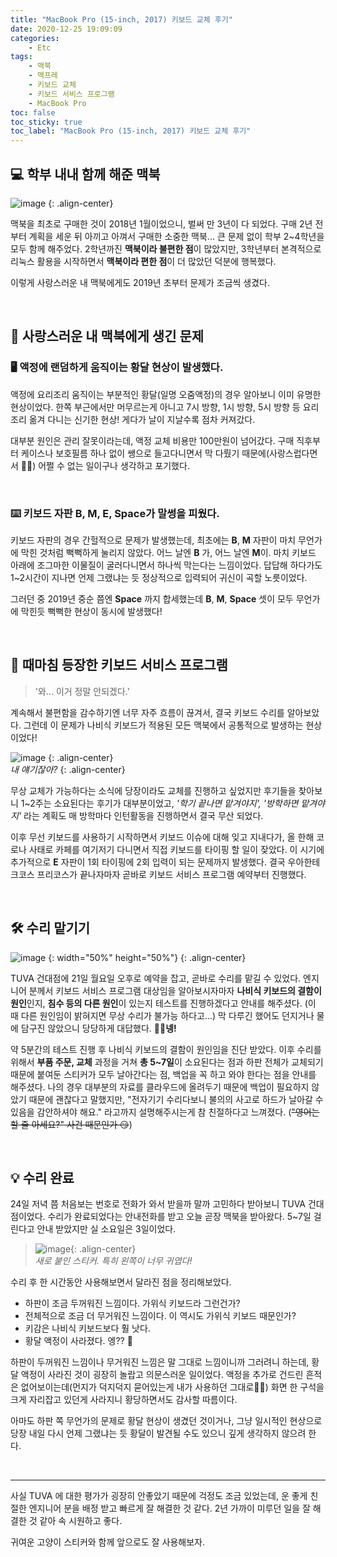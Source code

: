 ```yaml
---
title: "MacBook Pro (15-inch, 2017) 키보드 교체 후기"
date: 2020-12-25 19:09:09
categories:
    - Etc
tags:
    - 맥북
    - 맥프레
    - 키보드 교체
    - 키보드 서비스 프로그램
    - MacBook Pro
toc: false
toc_sticky: true
toc_label: "MacBook Pro (15-inch, 2017) 키보드 교체 후기"
---
```


## 💻 학부 내내 함께 해준 맥북
![image](https://user-images.githubusercontent.com/37354145/103127565-aaa74780-46d5-11eb-8309-b4c3ab9b5bcb.png)
{: .align-center}

맥북을 최초로 구매한 것이 2018년 1월이었으니, 벌써 만 3년이 다 되었다. 
구매 2년 전부터 계획을 세운 뒤 아끼고 아껴서 구매한 소중한 맥북... 큰 문제 없이 학부 2~4학년을 모두 함께 해주었다. 
2학년까진 **맥북이라 불편한 점**이 많았지만, 3학년부터 본격적으로 리눅스 활용을 시작하면서 **맥북이라 편한 점**이 더 많았던 덕분에 행복했다.  
  
이렇게 사랑스러운 내 맥북에게도 2019년 초부터 문제가 조금씩 생겼다. 

<br>

## 🚫 사랑스러운 내 맥북에게 생긴 문제
### 🖥️ 액정에 랜덤하게 움직이는 황달 현상이 발생했다.
액정에 요리조리 움직이는 부분적인 황달(일명 오줌액정)의 경우 알아보니 이미 유명한 현상이었다. 
한쪽 부근에서만 머무르는게 아니고 7시 방향, 1시 방향, 5시 방향 등 요리조리 옮겨 다니는 신기한 현상! 
게다가 날이 지날수록 점차 커져갔다.  
  
대부분 원인은 관리 잘못이라는데, 액정 교체 비용만 100만원이 넘어갔다. 
구매 직후부터 케이스나 보호필름 하나 없이 쌩으로 들고다니면서 막 다뤘기 때문에(사랑스럽다면서 🤦‍♂️)
어쩔 수 없는 일이구나 생각하고 포기했다.  

<br>

### ⌨️ 키보드 자판 **B, M, E, Space**가 말썽을 피웠다.
키보드 자판의 경우 간헐적으로 문제가 발생했는데, 최초에는 **B**, **M** 자판이 마치 무언가에 막힌 것처럼 
뻑뻑하게 눌리지 않았다. 어느 날엔 **B** 가, 어느 날엔 **M**이. 마치 키보드 아래에 조그마한 이물질이 
굴러다니면서 하나씩 막는다는 느낌이었다. 답답해 하다가도 1~2시간이 지나면 언제 그랬냐는 듯 정상적으로 
입력되어 귀신이 곡할 노릇이었다.  
  
그러던 중 2019년 중순 쯤엔 **Space** 까지 합세했는데 
**B**, **M**, **Space** 셋이 모두 무언가에 막힌듯 뻑뻑한 현상이 동시에 발생했다! 

<br>

## 🙏 때마침 등장한 키보드 서비스 프로그램
> '와... 이거 정말 안되겠다.'

계속해서 불편함을 감수하기엔 너무 자주 흐름이 끊겨서, 결국 키보드 수리를 알아보았다. 
그런데 이 문제가 나비식 키보드가 적용된 모든 맥북에서 공통적으로 발생하는 현상이었다! 

![image](https://user-images.githubusercontent.com/37354145/103128631-65851480-46d9-11eb-9c47-e135a7438da1.png)
{: .align-center}   
*내 얘기잖아?*
{: .align-center}

무상 교체가 가능하다는 소식에 당장이라도 교체를 진행하고 싶었지만 
후기들을 찾아보니 1~2주는 소요된다는 후기가 대부분이었고, 
*'학기 끝나면 맡겨야지', '방학하면 맡겨야지'* 라는 계획도 매 방학마다 인턴활동을 진행하면서 
결국 무산 되었다.  
  
이후 무선 키보드를 사용하기 시작하면서 키보드 이슈에 대해 잊고 지내다가, 올 한해 코로나 사태로 
카페를 여기저기 다니면서 직접 키보드를 타이핑 할 일이 잦았다. 이 시기에 추가적으로 **E** 자판이 
1회 타이핑에 2회 입력이 되는 문제까지 발생했다. 결국 우아한테크코스 프리코스가 끝나자마자 
곧바로 키보드 서비스 프로그램 예약부터 진행했다.  

<br>

## 🛠️ 수리 맡기기
![image](https://user-images.githubusercontent.com/37354145/103130008-3d4be480-46de-11eb-9c64-c9cb876b411c.png)
{: width="50%" height="50%"}
{: .align-center}

TUVA 건대점에 21일 월요일 오후로 예약을 잡고, 곧바로 수리를 맡길 수 있었다. 
엔지니어 분께서 키보드 서비스 프로그램 대상임을 알아보시자마자 **나비식 키보드의 결함이 원인**인지, 
**침수 등의 다른 원인**이 있는지 테스트를 진행하겠다고 안내를 해주셨다. 
(이 때 다른 원인임이 밝혀지면 무상 수리가 불가능 하다고...) 
막 다루긴 했어도 던지거나 물에 담구진 않았으니 당당하게 대답했다. **🙋‍♂️넹!**  
  
약 5분간의 테스트 진행 후 나비식 키보드의 결함이 원인임을 진단 받았다. 
이후 수리를 위해서 **부품 주문, 교체** 과정을 거쳐 **총 5~7일**이 소요된다는 점과 
하판 전체가 교체되기 때문에 붙여둔 스티커가 모두 날아간다는 점, 
백업을 꼭 하고 와야 한다는 점을 안내를 해주셨다. 
나의 경우 대부분의 자료를 클라우드에 올려두기 때문에 백업이 필요하지 않았기 때문에 괜찮다고 말했지만, 
"전자기기 수리다보니 불의의 사고로 하드가 날아갈 수 있음을 감안하셔야 해요." 
라고까지 설명해주시는게 참 친절하다고 느껴졌다. (~~"영어는 할 줄 아세요?" 사건 때문인가 😏~~)

<br>

## 💡 수리 완료
24일 저녁 쯤 처음보는 번호로 전화가 와서 받을까 말까 고민하다 받아보니 TUVA 건대점이었다. 
수리가 완료되었다는 안내전화를 받고 오늘 곧장 맥북을 받아왔다. 
5~7일 걸린다고 안내 받았지만 실 소요일은 3일이었다. 

> ![image](https://user-images.githubusercontent.com/37354145/103130165-e2ff5380-46de-11eb-99a3-bca1141f9725.png){: .align-center}  
> *새로 붙인 스티커. 특히 왼쪽이 너무 귀엽다!*

수리 후 한 시간동안 사용해보면서 달라진 점을 정리해보았다.

- 하판이 조금 두꺼워진 느낌이다. 가위식 키보드라 그런건가?
- 전체적으로 조금 더 무거워진 느낌이다. 이 역시도 가위식 키보드 때문인가?
- 키감은 나비식 키보드보다 훨 낫다.
- 황달 액정이 사라졌다. 엥?? 🤔

하판이 두꺼워진 느낌이나 무거워진 느낌은 말 그대로 느낌이니까 그러려니 하는데, 
황달 액정이 사라진 것이 굉장히 놀랍고 의문스러운 일이었다. 
액정을 추가로 건드린 흔적은 없어보이는데(먼지가 덕지덕지 묻어있는게 내가 사용하던 그대로🤦‍♂️) 
화면 한 구석을 크게 자리잡고 있던게 사라지니 황당하면서도 감사할 따름이다.  
  
아마도 하판 쪽 무언가의 문제로 황달 현상이 생겼던 것이거나, 그냥 일시적인 현상으로 
당장 내일 다시 언제 그랬냐는 듯 황달이 발견될 수도 있으니 깊게 생각하지 않으려 한다.  
  
<br>

--- 

사실 TUVA 에 대한 평가가 굉장히 안좋았기 때문에 걱정도 조금 있었는데, 
운 좋게 친절한 엔지니어 분을 배정 받고 빠르게 잘 해결한 것 같다. 
2년 가까이 미루던 일을 잘 해결한 것 같아 속 시원하고 좋다.  
  
귀여운 고양이 스티커와 함께 앞으로도 잘 사용해보자.